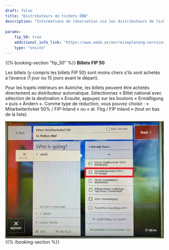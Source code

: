 ```yaml
---
draft: false
title: "Distributeurs de tickets ÖBB"
description: "Informations de réservation via les distributeurs de tickets ÖBB."

params:
    fip_50: true
    additional_info_link: "https://www.oebb.at/en/reiseplanung-services/am-bahnhof/ticketautomat"
    type: "onsite"
---
```


{{% booking-section "fip_50" %}}
**Billets FIP 50**

Les billets (y compris les billets FIP 50) sont moins chers s’ils sont achetés à l’avance (1 jour ou 15 jours avant le départ).

Pour les trajets intérieurs en Autriche, les billets peuvent être achetés directement au distributeur automatique. Sélectionnez « Billet national avec sélection de la destination ».Ensuite, appuyez sur les boutons « Ermäßigung » puis « Ändern ». Comme type de réduction, vous pouvez choisir : « Mitarbeiterticket 50% / FIP-Inland » ou « at. Fbg / FIP Inland » (tout en bas de la liste).

![Billets FIP 50 aux distributeurs automatiques ÖBB](obb_ticket_machine_fip_50.en.webp)
{{% /booking-section %}}
